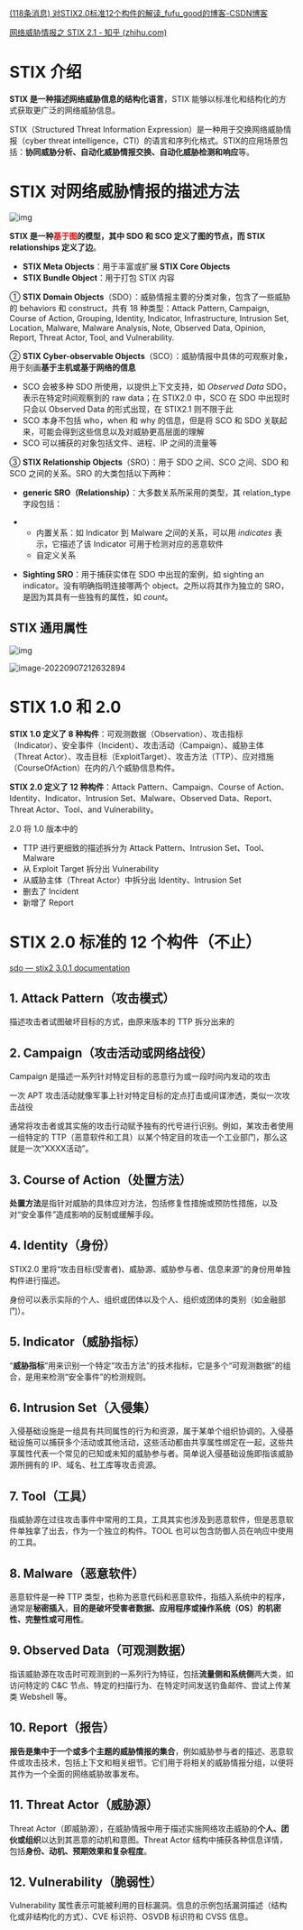 [(118条消息) 对STIX2.0标准12个构件的解读_fufu_good的博客-CSDN博客](https://blog.csdn.net/fufu_good/article/details/104109496/)

[网络威胁情报之 STIX 2.1 - 知乎 (zhihu.com)](https://zhuanlan.zhihu.com/p/365563090?utm_id=0)

# STIX 介绍

**STIX 是一种描述网络威胁信息的结构化语言**，STIX 能够以标准化和结构化的方式获取更广泛的网络威胁信息。

STIX（Structured Threat Information Expression）是一种用于交换网络威胁情报（cyber threat intelligence，CTI）的语言和序列化格式。STIX的应用场景包括：**协同威胁分析、自动化威胁情报交换、自动化威胁检测和响应**等。

# STIX 对网络威胁情报的描述方法

![img](https://pic4.zhimg.com/80/v2-c9e59ff49083188d1bf41879c9e1756b_1440w.jpg)

**STIX 是一种<font color=red>基于图</font>的模型，其中 SDO 和 SCO 定义了图的节点，而 STIX relationships 定义了边**。

- **STIX Meta Objects**：用于丰富或扩展 **STIX Core Objects**
- **STIX Bundle Object**：用于打包 STIX 内容

① **STIX Domain Objects**（SDO）：威胁情报主要的分类对象，包含了一些威胁的 behaviors 和 construct，共有 18 种类型：Attack Pattern, Campaign, Course of Action, Grouping, Identity, Indicator, Infrastructure, Intrusion Set, Location, Malware, Malware Analysis, Note, Observed Data, Opinion, Report, Threat Actor, Tool, and Vulnerability.

② **STIX Cyber-observable Objects**（SCO）：威胁情报中具体的可观察对象，用于刻画**基于主机或基于网络的信息**

- SCO 会被多种 SDO 所使用，以提供上下文支持，如 *Observed Data* SDO，表示在特定时间观察到的 raw data；在 STIX2.0 中，SCO 在 SDO 中出现时只会以 Observed Data 的形式出现，在 STIX2.1 则不限于此
- SCO 本身不包括 who，when 和 why 的信息，但是将 SCO 和 SDO 关联起来，可能会得到这些信息以及对威胁更高层面的理解
- SCO 可以捕获的对象包括文件、进程、IP 之间的流量等

③ **STIX Relationship Objects**（SRO）：用于 SDO 之间、SCO 之间、SDO 和 SCO 之间的关系。SRO 的大类包括以下两种：

- **generic SRO（Relationship）**：大多数关系所采用的类型，其 relation_type 字段包括：

- - 内置关系：如 Indicator 到 Malware 之间的关系，可以用 *indicates* 表示，它描述了该 Indicator 可用于检测对应的恶意软件
  - 自定义关系

- **Sighting SRO**：用于捕获实体在 SDO 中出现的案例，如 sighting an indicator。没有明确指明连接哪两个 object。之所以将其作为独立的 SRO，是因为其具有一些独有的属性，如 *count*。

## STIX 通用属性

![img](https://pic3.zhimg.com/80/v2-4502a49dc00fc1bfae5913c20a191a3e_1440w.jpg)

![image-20220907212632894](C:\Users\Lenovo\AppData\Roaming\Typora\typora-user-images\image-20220907212632894.png)

# STIX 1.0 和 2.0

**STIX 1.0 定义了 8 种构件**：可观测数据（Observation）、攻击指标（Indicator）、安全事件（Incident）、攻击活动（Campaign）、威胁主体（Threat Actor）、攻击目标（ExploitTarget）、攻击方法（TTP）、应对措施（CourseOfAction）在内的八个威胁信息构件。

**STIX 2.0 定义了 12 种构件**：Attack Pattern、Campaign、Course of Action、Identity、Indicator、Intrusion Set、Malware、Observed Data、Report、Threat Actor、Tool、and Vulnerability。

2.0 将 1.0 版本中的 

- TTP 进行更细致的描述拆分为 Attack Pattern、Intrusion Set、Tool、Malware
- 从 Exploit Target 拆分出 Vulnerability
- 从威胁主体（Threat Actor）中拆分出 Identity、Intrusion Set
- 删去了 Incident
- 新增了 Report

# STIX 2.0 标准的 12 个构件（不止）

[sdo — stix2 3.0.1 documentation](https://stix2.readthedocs.io/en/latest/api/v20/stix2.v20.sdo.html#)

## 1. Attack Pattern（攻击模式）

描述攻击者试图破坏目标的方式，由原来版本的 TTP 拆分出来的

## 2. Campaign（攻击活动或网络战役）

Campaign 是描述一系列针对特定目标的恶意行为或一段时间内发动的攻击

一次 APT 攻击活动就像军事上针对特定目标的定点打击或间谍渗透，类似一次攻击战役

通常将攻击者或其实施的攻击行动赋予独有的代号进行识别。例如，某攻击者使用一组特定的 TTP（恶意软件和工具）以某个特定目的攻击一个工业部门，那么这就是一次“XXXX活动”。

## 3. Course of Action（处置方法）

**处置方法**是指针对威胁的具体应对方法，包括修复性措施或预防性措施，以及对“安全事件”造成影响的反制或缓解手段。

## 4. Identity（身份）

STIX2.0 里将“攻击目标(受害者)、威胁源、威胁参与者、信息来源”的身份用单独构件进行描述。

身份可以表示实际的个人、组织或团体以及个人、组织或团体的类别（如金融部门）。

## 5. Indicator（威胁指标）

“**威胁指标**”用来识别一个特定“攻击方法”的技术指标，它是多个“可观测数据”的组合，是用来检测“安全事件”的检测规则。

## 6. Intrusion Set（入侵集）

入侵基础设施是一组具有共同属性的行为和资源，属于某单个组织协调的。入侵基础设施可以捕获多个活动或其他活动，这些活动都由共享属性绑定在一起，这些共享属性代表一个常见的已知或未知的威胁参与者。简单说入侵基础设施即指该威胁源所拥有的 IP、域名、社工库等攻击资源。

## 7. Tool（工具）

指威胁源在过往攻击事件中常用的工具，工具其实也涉及到恶意软件，但是恶意软件单独拿了出去，作为一个独立的构件。TOOL 也可以包含防御人员在响应中使用的工具。

## 8. Malware（恶意软件）

恶意软件是一种 TTP 类型，也称为恶意代码和恶意软件，指插入系统中的程序，通常是**秘密插入**，**目的是破坏受害者数据、应用程序或操作系统（OS）的机密性、完整性或可用性**。

## 9. Observed Data（可观测数据）

指该威胁源在攻击时可观测到的一系列行为特征，包括**流量侧和系统侧**两大类，如访问特定的 C&C 节点、特定的扫描行为、在特定时间发送钓鱼邮件、尝试上传某类 Webshell 等。

## 10. Report（报告）

**报告是集中于一个或多个主题的威胁情报的集合**，例如威胁参与者的描述、恶意软件或攻击技术，包括上下文和相关细节。它们用于将相关的威胁情报分组，以便将其作为一个全面的网络威胁故事发布。

## 11. Threat Actor（威胁源）

Threat Actor（即威胁源），在威胁情报中用于描述实施网络攻击威胁的**个人、团伙或组织**以达到其恶意的动机和意图。Threat Actor 结构中捕获各种信息详情，包括**身份、动机、预期效果和复杂程度**。

## 12. Vulnerability（脆弱性）

Vulnerability 属性表示可能被利用的目标漏洞。信息的示例包括漏洞描述（结构化或非结构化的方式）、CVE 标识符、OSVDB 标识符和 CVSS 信息。
